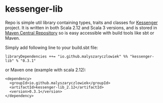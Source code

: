 # kessenger-lib
Repo is simple util library containing types, traits and classes for [Kessenger](https://github.com/malyszaryczlowiek/Kessenger) 
project. It is written in both Scala 2.12 and Scala 3 versions, and is stored in 
[Maven Central Repository](https://mvnrepository.com/artifact/io.github.malyszaryczlowiek/kessenger-lib) so is easy accessible with 
build tools like sbt or Maven. 


Simply add following line to your build.sbt file:

```
libraryDependencies ++= "io.github.malyszaryczlowiek" %% "kessenger-lib" % "0.3.1"
```
or Maven one (example with scala 2.12):
```
<dependency>
  <groupId>io.github.malyszaryczlowiek</groupId>
  <artifactId>kessenger-lib_2.12</artifactId>
  <version>0.3.1</version>
</dependency>
```